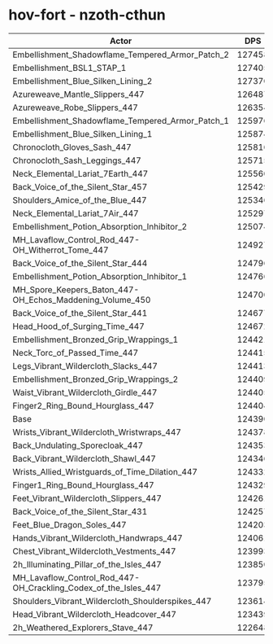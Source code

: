 # hov-fort - nzoth-cthun
| Actor | DPS | Increase |
|---|:---:|:---:|
|Embellishment_Shadowflame_Tempered_Armor_Patch_2|127458|2.47%|
|Embellishment_BSL1_STAP_1|127405|2.42%|
|Embellishment_Blue_Silken_Lining_2|127370|2.40%|
|Azureweave_Mantle_Slippers_447|126487|1.69%|
|Azureweave_Robe_Slippers_447|126354|1.58%|
|Embellishment_Shadowflame_Tempered_Armor_Patch_1|125976|1.28%|
|Embellishment_Blue_Silken_Lining_1|125874|1.19%|
|Chronocloth_Gloves_Sash_447|125816|1.15%|
|Chronocloth_Sash_Leggings_447|125715|1.07%|
|Neck_Elemental_Lariat_7Earth_447|125560|0.94%|
|Back_Voice_of_the_Silent_Star_457|125429|0.84%|
|Shoulders_Amice_of_the_Blue_447|125346|0.77%|
|Neck_Elemental_Lariat_7Air_447|125297|0.73%|
|Embellishment_Potion_Absorption_Inhibitor_2|125074|0.55%|
|MH_Lavaflow_Control_Rod_447-OH_Witherrot_Tome_447|124927|0.43%|
|Back_Voice_of_the_Silent_Star_444|124796|0.33%|
|Embellishment_Potion_Absorption_Inhibitor_1|124766|0.30%|
|MH_Spore_Keepers_Baton_447-OH_Echos_Maddening_Volume_450|124700|0.25%|
|Back_Voice_of_the_Silent_Star_441|124677|0.23%|
|Head_Hood_of_Surging_Time_447|124672|0.23%|
|Embellishment_Bronzed_Grip_Wrappings_1|124421|0.02%|
|Neck_Torc_of_Passed_Time_447|124415|0.02%|
|Legs_Vibrant_Wildercloth_Slacks_447|124413|0.02%|
|Embellishment_Bronzed_Grip_Wrappings_2|124409|0.02%|
|Waist_Vibrant_Wildercloth_Girdle_447|124405|0.01%|
|Finger2_Ring_Bound_Hourglass_447|124404|0.01%|
|Base|124390|0.00%|
|Wrists_Vibrant_Wildercloth_Wristwraps_447|124378|-0.01%|
|Back_Undulating_Sporecloak_447|124353|-0.03%|
|Back_Vibrant_Wildercloth_Shawl_447|124346|-0.04%|
|Wrists_Allied_Wristguards_of_Time_Dilation_447|124332|-0.05%|
|Finger1_Ring_Bound_Hourglass_447|124329|-0.05%|
|Feet_Vibrant_Wildercloth_Slippers_447|124261|-0.10%|
|Back_Voice_of_the_Silent_Star_431|124257|-0.11%|
|Feet_Blue_Dragon_Soles_447|124203|-0.15%|
|Hands_Vibrant_Wildercloth_Handwraps_447|124061|-0.26%|
|Chest_Vibrant_Wildercloth_Vestments_447|123993|-0.32%|
|2h_Illuminating_Pillar_of_the_Isles_447|123850|-0.43%|
|MH_Lavaflow_Control_Rod_447-OH_Crackling_Codex_of_the_Isles_447|123795|-0.48%|
|Shoulders_Vibrant_Wildercloth_Shoulderspikes_447|123614|-0.62%|
|Head_Vibrant_Wildercloth_Headcover_447|123439|-0.76%|
|2h_Weathered_Explorers_Stave_447|122648|-1.40%|
